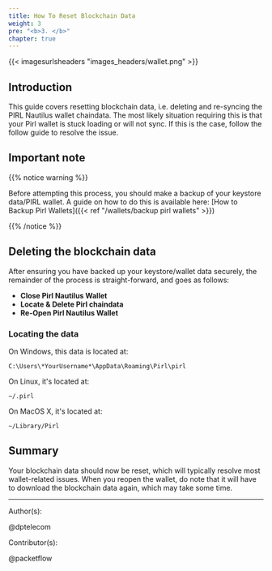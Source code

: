 ```yaml
---
title: How To Reset Blockchain Data
weight: 3
pre: "<b>3. </b>"
chapter: true
---
```

{{< imagesurlsheaders "images_headers/wallet.png"  >}}

## Introduction

This guide covers resetting blockchain data, i.e. deleting and re-syncing the PIRL Nautilus wallet chaindata.
The most likely situation requiring this is that your Pirl wallet is stuck loading or will not sync.
If this is the case, follow the follow guide to resolve the issue.

## Important note

{{% notice warning %}}

Before attempting this process, you should make a backup of your keystore data/PIRL wallet. A guide on how to do this is available here: [How to Backup Pirl Wallets]({{< ref "/wallets/backup pirl wallets" >}})

{{% /notice %}}

## Deleting the blockchain data

After ensuring you have backed up your keystore/wallet data securely, the remainder of the process is straight-forward, and goes as follows:

 * **Close Pirl Nautilus Wallet**
 * **Locate & Delete Pirl chaindata**
 * **Re-Open Pirl Nautilus Wallet**

### Locating the data

On Windows, this data is located at:

`C:\Users\*YourUsername*\AppData\Roaming\Pirl\pirl`

On Linux, it's located at:

`~/.pirl`

On MacOS X, it's located at:

`~/Library/Pirl`

## Summary

Your blockchain data should now be reset, which will typically resolve most wallet-related issues.
When you reopen the wallet, do note that it will have to download the blockchain data again, which may take some time.

---
Author(s):

@dptelecom

Contributor(s):

@packetflow
